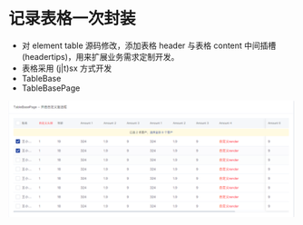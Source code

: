 # 记录表格一次封装

- 对 element table 源码修改，添加表格 header 与表格 content 中间插槽(headertips)，用来扩展业务需求定制开发。
- 表格采用 (j|t)sx 方式开发
- TableBase
- TableBasePage

![vue-table-jsx](../..//screenshots/vue-table-jsx.png)

<!-- ↓ Reference -->
<!-- https://github.com/snowzijun/vue-element-table -->
<!-- https://github.com/ElemeFE/element -->
